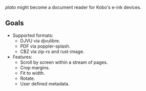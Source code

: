 *plato* might become a document reader for Kobo's e-ink devices.

## Goals

- Supported formats:
	- DJVU via djvulibre.
	- PDF via poppler-splash.
	- CBZ via zip-rs and rust-image.
- Features:
	- Scroll by screen within a stream of pages.
	- Crop margins.
	- Fit to width.
	- Rotate.
	- User defined metadata.
